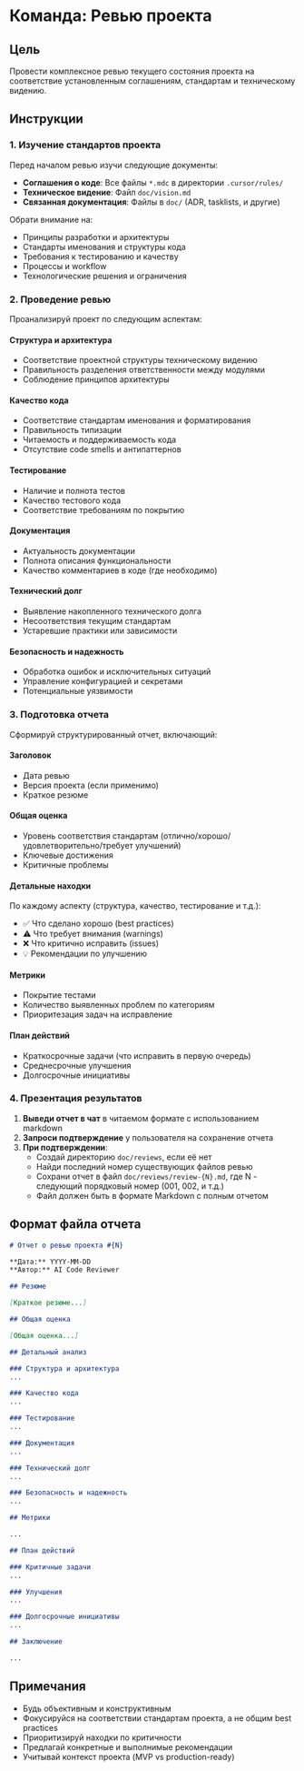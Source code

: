 # Команда: Ревью проекта

## Цель
Провести комплексное ревью текущего состояния проекта на соответствие установленным соглашениям, стандартам и техническому видению.

## Инструкции

### 1. Изучение стандартов проекта

Перед началом ревью изучи следующие документы:

- **Соглашения о коде**: Все файлы `*.mdc` в директории `.cursor/rules/`
- **Техническое видение**: Файл `doc/vision.md`
- **Связанная документация**: Файлы в `doc/` (ADR, tasklists, и другие)

Обрати внимание на:
- Принципы разработки и архитектуры
- Стандарты именования и структуры кода
- Требования к тестированию и качеству
- Процессы и workflow
- Технологические решения и ограничения

### 2. Проведение ревью

Проанализируй проект по следующим аспектам:

#### Структура и архитектура
- Соответствие проектной структуры техническому видению
- Правильность разделения ответственности между модулями
- Соблюдение принципов архитектуры

#### Качество кода
- Соответствие стандартам именования и форматирования
- Правильность типизации
- Читаемость и поддерживаемость кода
- Отсутствие code smells и антипаттернов

#### Тестирование
- Наличие и полнота тестов
- Качество тестового кода
- Соответствие требованиям по покрытию

#### Документация
- Актуальность документации
- Полнота описания функциональности
- Качество комментариев в коде (где необходимо)

#### Технический долг
- Выявление накопленного технического долга
- Несоответствия текущим стандартам
- Устаревшие практики или зависимости

#### Безопасность и надежность
- Обработка ошибок и исключительных ситуаций
- Управление конфигурацией и секретами
- Потенциальные уязвимости

### 3. Подготовка отчета

Сформируй структурированный отчет, включающий:

#### Заголовок
- Дата ревью
- Версия проекта (если применимо)
- Краткое резюме

#### Общая оценка
- Уровень соответствия стандартам (отлично/хорошо/удовлетворительно/требует улучшений)
- Ключевые достижения
- Критичные проблемы

#### Детальные находки
По каждому аспекту (структура, качество, тестирование и т.д.):
- ✅ Что сделано хорошо (best practices)
- ⚠️ Что требует внимания (warnings)
- ❌ Что критично исправить (issues)
- 💡 Рекомендации по улучшению

#### Метрики
- Покрытие тестами
- Количество выявленных проблем по категориям
- Приоритезация задач на исправление

#### План действий
- Краткосрочные задачи (что исправить в первую очередь)
- Среднесрочные улучшения
- Долгосрочные инициативы

### 4. Презентация результатов

1. **Выведи отчет в чат** в читаемом формате с использованием markdown
2. **Запроси подтверждение** у пользователя на сохранение отчета
3. **При подтверждении**:
   - Создай директорию `doc/reviews`, если её нет
   - Найди последний номер существующих файлов ревью
   - Сохрани отчет в файл `doc/reviews/review-{N}.md`, где N - следующий порядковый номер (001, 002, и т.д.)
   - Файл должен быть в формате Markdown с полным отчетом

## Формат файла отчета

```markdown
# Отчет о ревью проекта #{N}

**Дата:** YYYY-MM-DD
**Автор:** AI Code Reviewer

## Резюме

[Краткое резюме...]

## Общая оценка

[Общая оценка...]

## Детальный анализ

### Структура и архитектура
...

### Качество кода
...

### Тестирование
...

### Документация
...

### Технический долг
...

### Безопасность и надежность
...

## Метрики

...

## План действий

### Критичные задачи
...

### Улучшения
...

### Долгосрочные инициативы
...

## Заключение

...
```

## Примечания

- Будь объективным и конструктивным
- Фокусируйся на соответствии стандартам проекта, а не общим best practices
- Приоритизируй находки по критичности
- Предлагай конкретные и выполнимые рекомендации
- Учитывай контекст проекта (MVP vs production-ready)

